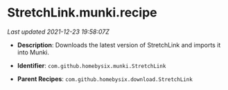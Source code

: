 # StretchLink.munki.recipe

_Last updated 2021-12-23 19:58:07Z_

- **Description**: Downloads the latest version of StretchLink and imports it into Munki.

- **Identifier**: `com.github.homebysix.munki.StretchLink`

- **Parent Recipes**: `com.github.homebysix.download.StretchLink`